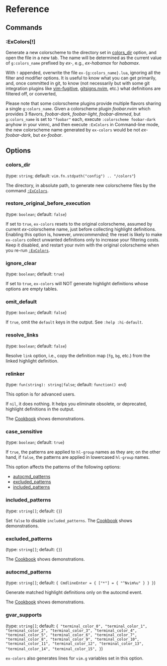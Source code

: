 # Reference

## Commands

### :ExColors[!]

Generate a new colorscheme to the directory
set in [colors_dir](#colors_dir) option,
and open the file in a new tab.
The name will be determined as the current value of `g:colors_name` prefixed
by _ex-_, e.g., _ex-habamax_ for _habamax_.

With `!` appended, overwrite the file `ex-{g:colors_name}.lua`,
ignoring all the filter and modifier options.
It is useful
to know what you can get primarily,
and, once committed in git, to know
(not necessarily but with some git integration plugins like
[vim-fugitive][],
[gitsigns.nvim][],
etc.)
what definitions are filtered off, or converted,

Please note that some colorscheme plugins provide multiple flavors sharing
a single `g:colors_name`.
Given a colorscheme plugin _foobar.nvim_
which provides 3 flavors, _foobar-dark_, _foobar-light_, _foobar-dimmed_,
but `g:colors_name` is set to `"foobar"` each,
execute `:colorscheme foobar-dark` anyhow in your vimrc,
and then execute `:ExColors` in Command-line mode,
the new colorscheme name generated by `ex-colors` would be
not _ex-foobar-dark_,
but _ex-foobar_.

## Options

### colors_dir

(type: `string`; default: `vim.fn.stdpath("config") .. "/colors"`)

The directory, in absolute path,
to generate new colorscheme files by the command [`:ExColors`](#:ExColors).

### restore_original_before_execution

(type: `boolean`; default: `false`)

If set to `true`, `ex-colors` resets to the original colorscheme,
assumed by current <i>ex-</i>colorscheme name,
just before collecting highlight definitions.
Enabling this option is, however, _unrecommended;_
the reset is likely to make `ex-colors` collect unwanted definitions only to
increase your filtering costs.
Keep it disabled, and restart your nvim with the original colorscheme
when you re-run [`:ExColors`](#:ExColors).

### ignore_clear

(type: `boolean`; default: `true`)

If set to `true`, `ex-colors` will NOT generate highlight definitions whose
options are empty tables.

### omit_default

(type: `boolean`; default: `false`)

If `true`, omit the `default` keys in the output.
See `:help :hi-default`.

### resolve_links

(type: `boolean`; default: `false`)

Resolve `link` option,
i.e.,
copy the definition map (`fg`, `bg`, etc.) from the linked highlight definition.

### relinker

(type: `fun(string): string|false`; default: `function() end`)

This option is for advanced users.

If `nil`, it does nothing.
It helps you eliminate obsolete, or deprecated, highlight definitions
in the output.

The [Cookbook](./COOKBOOK.md) shows demonstrations.

### case_sensitive

(type: `boolean`; default: `true`)

If `true`, the patterns are applied to `hl-group` names as they are;
on the other hand, if `false`, the patterns are applied in lowercased
`hl-group` names.

This option affects the patterns of the following options:

- [autocmd_patterns](#autocmd_patterns)
- [excluded_patterns](#excluded_patterns)
- [included_patterns](#included_patterns)

### included_patterns

(type: `string[]`; default: `{}`)

Set `false` to disable `included_patterns`.
The [Cookbook](./COOKBOOK.md) shows demonstrations.

### excluded_patterns

(type: `string[]`; default: `{}`)

The [Cookbook](./COOKBOOK.md) shows demonstrations.

### autocmd_patterns

(type: `string[]`; default:
`{
    CmdlineEnter = {
        ["*"] = {
                "^Nvim%u"
            }
    }
}`)

Generate matched highlight definitions only on the autocmd event.

The [Cookbook](./COOKBOOK.md) shows demonstrations.

### gvar_supports

(type: `string[]`; default: `{
    "terminal_color_0",
    "terminal_color_1",
    "terminal_color_2",
    "terminal_color_3",
    "terminal_color_4",
    "terminal_color_5",
    "terminal_color_6",
    "terminal_color_7",
    "terminal_color_8",
    "terminal_color_9",
    "terminal_color_10",
    "terminal_color_11",
    "terminal_color_12",
    "terminal_color_13",
    "terminal_color_14",
    "terminal_color_15",
}`)

`ex-colors` also generates lines for `vim.g` variables set in this option.

[gitsigns.nvim]: https://github.com/lewis6991/gitsigns.nvim
[vim-fugitive]: https://github/tpope/vim-fugitive
